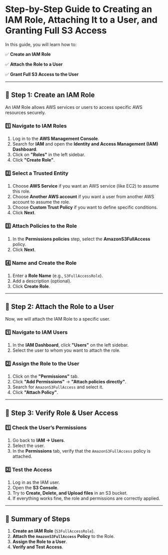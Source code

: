 # **Step-by-Step Guide to Creating an IAM Role, Attaching It to a User, and Granting Full S3 Access**

In this guide, you will learn how to:

✅ **Create an IAM Role**

✅ **Attach the Role to a User**

✅ **Grant Full S3 Access to the User**

---

## **🔹 Step 1: Create an IAM Role**

An IAM Role allows AWS services or users to access specific AWS resources securely.

### **1️⃣ Navigate to IAM Roles**

1. Log in to the **AWS Management Console**.
2. Search for **IAM** and open the **Identity and Access Management (IAM) Dashboard**.
3. Click on **"Roles"** in the left sidebar.
4. Click **"Create Role"**.

### **2️⃣ Select a Trusted Entity**

1. Choose **AWS Service** if you want an AWS service (like EC2) to assume this role.
2. Choose **Another AWS account** if you want a user from another AWS account to assume the role.
3. Choose **Custom Trust Policy** if you want to define specific conditions.
4. Click **Next**.

### **3️⃣ Attach Policies to the Role**

1. In the **Permissions policies** step, select the **AmazonS3FullAccess** policy.
2. Click **Next**.

### **4️⃣ Name and Create the Role**

1. Enter a **Role Name** (e.g., `S3FullAccessRole`).
2. Add a description (optional).
3. Click **Create Role**.

---

## **🔹 Step 2: Attach the Role to a User**

Now, we will attach the IAM Role to a specific user.

### **1️⃣ Navigate to IAM Users**

1. In the **IAM Dashboard**, click **"Users"** on the left sidebar.
2. Select the user to whom you want to attach the role.

### **2️⃣ Assign the Role to the User**

1. Click on the **"Permissions"** tab.
2. Click **"Add Permissions"** → **"Attach policies directly"**.
3. Search for `AmazonS3FullAccess` and select it.
4. Click **"Attach Policy"**.

---

## **🔹 Step 3: Verify Role & User Access**

### **1️⃣ Check the User’s Permissions**

1. Go back to **IAM → Users**.
2. Select the user.
3. In the **Permissions** tab, verify that the `AmazonS3FullAccess` policy is attached.

### **2️⃣ Test the Access**

1. Log in as the IAM user.
2. Open the **S3 Console**.
3. Try to **Create, Delete, and Upload files** in an S3 bucket.
4. If everything works fine, the role and permissions are correctly applied.

---

## **🎯 Summary of Steps**

1. **Create an IAM Role** (`S3FullAccessRole`).
2. **Attach the `AmazonS3FullAccess` Policy** to the Role.
3. **Assign the Role to a User**.
4. **Verify and Test Access**.